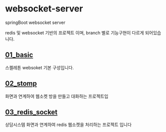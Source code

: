 # websocket-server
springBoot websocket server

redis 및 websocket 기반의 프로젝트 이며,  branch 별로 기능구현이 다르게 되어있습니다.

## [01_basic](https://github.com/youjaewoong/websocket-server/tree/01_basic)
스켈레톤 websoket 기본 구성입니다.

## [02_stomp](https://github.com/youjaewoong/websocket-server/tree/02_stomp)
화면과 연계하여 웹소켓 방을 만들고 대화하는 프로젝트입

## [03_redis_socket](https://github.com/youjaewoong/websocket-server/tree/03_redis_socket)
상담시스템 화면과 연계하여 redis 웹소켓을 처리하는 프로젝트 입니다
